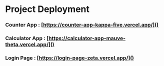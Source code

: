 # Project Deployment

### Counter App : [https://counter-app-kappa-five.vercel.app/]()

### Calculator App : [https://calculator-app-mauve-theta.vercel.app/]()

### Login Page : [https://login-page-zeta.vercel.app/]()

